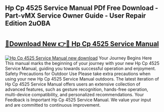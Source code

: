 ## Hp Cp 4525 Service Manual PDf Free Download - Part-vMX Service Owner Guide - User Repair Edition 2uOBA

# <h2><a href="http://bc80251.oget.top/?id=Hp+Cp+4525+Service+Manual">🔗Download New 👉🔴 Hp Cp 4525 Service Manual</a></h2>

[![Hp Cp 4525 Service Manual new download](https://i.imgur.com/5g1atiW.png)](http://bc80251.oget.top/?id=Hp+Cp+4525+Service+Manual)
Your Journey Begins Here This manual marks the beginning of your journey with your new Hp Cp 4525 Service Manual, guiding you towards successful operation and enjoyment. Safety Precautions for Outdoor Use Please take extra precautions when using your new Hp Cp 4525 Service Manual outdoors. The latest iteration of Hp Cp 4525 Service Manual offers users an extensive collection of advanced features, such as gesture recognition, hands-free operation, multi-device compatibility, and personalized recommendations. Your Feedback is Important Hp Cp 4525 Service Manual. We value your input and are committed to continuous improvement.

